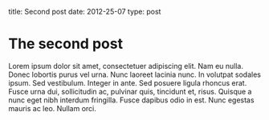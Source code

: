 title: Second post
date: 2012-25-07
type: post

# The second post 

Lorem ipsum dolor sit amet, consectetuer adipiscing elit. Nam eu nulla. Donec
lobortis purus vel urna. Nunc laoreet lacinia nunc. In volutpat sodales ipsum.
Sed vestibulum. Integer in ante. Sed posuere ligula rhoncus erat. Fusce urna
dui, sollicitudin ac, pulvinar quis, tincidunt et, risus. Quisque a nunc eget
nibh interdum fringilla. Fusce dapibus odio in est. Nunc egestas mauris ac leo.
Nullam orci.
